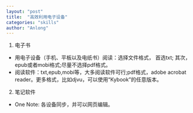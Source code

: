 ```yaml
---
layout: "post"
title:  "高效利用电子设备"
categories: "skills"
author: "Anlong"
---
```

1. 电子书  
- 用电子设备（手机、平板以及电纸书）阅读：选择文件格式， 首选txt; 其次，epub或者mobi格式;尽量不选择pdf格式。  
- 阅读软件：txt,epub,mobi等，大多阅读软件可行;pdf格式，adobe acrobat reader。更多格式，比如djvu，可以使用“Kybook”的任意版本。  

2. 笔记软件
- One Note: 各设备同步，并可以网页编辑。  
